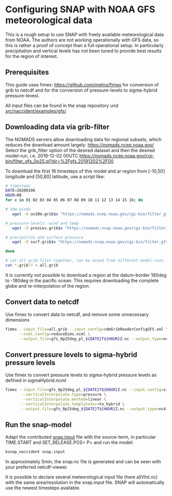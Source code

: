 # Configuring SNAP with NOAA GFS meteorological data

This is a rough setup to use SNAP with freely available meteorological data from NOAA. The authors are not working operationally with GFS data, so this is rather a proof of concept than a full operational setup. In particularly precipitation and vertical levels has not been tuned to provide best results for the region of interest.

## Prerequisites

This guide uses fimex: https://github.com/metno/fimex for conversion of grib to netcdf and for the conversion of pressure-levels to sigma-hybrid pressure-levesl.

All input files can be found in the snap repository und [src/naccident/examples/gfs/](./)

## Downloading data via grib-filter

The NOMADS servers allow downloading data for regional subsets, which reduces the download amount largely: https://nomads.ncep.noaa.gov/ Select the grib_filter option of the desired dataset and then the desired model-run, i.e. 2019-12-02 00UTC https://nomads.ncep.noaa.gov/cgi-bin/filter_gfs_0p25.pl?dir=%2Fgfs.20191202%2F00

To download the first 16 timesteps of this model and ar region from [-10,50] longitude and [50,80] latitude, use a script like:

```sh
# timesteps
DATE=20200106
HOUR=00
for x in 01 02 03 04 05 06 07 08 09 10 11 12 13 14 15 16; do

# 10m-winds
   wget -O uv10m.grib$x "https://nomads.ncep.noaa.gov/cgi-bin/filter_gfs_0p25.pl?file=gfs.t00z.pgrb2.0p25.f0$x&lev_10_m_above_ground=on&var_UGRD=on&var_VGRD=on&subregion=&leftlon=-10&rightlon=50&toplat=80&bottomlat=50&dir=%2Fgfs.${DATE}%2F${HOUR}%2Fatmos";

# pressure-levels: wind and temp
   wget -O presLev.grib$x "https://nomads.ncep.noaa.gov/cgi-bin/filter_gfs_0p25.pl?file=gfs.t00z.pgrb2.0p25.f0$x&lev_100_mb=on&lev_150_mb=on&lev_200_mb=on&lev_250_mb=on&lev_350_mb=on&lev_400_mb=on&lev_450_mb=on&lev_500_mb=on&lev_550_mb=on&lev_600_mb=on&lev_650_mb=on&lev_700_mb=on&lev_750_mb=on&lev_800_mb=on&lev_850_mb=on&lev_900_mb=on&lev_925_mb=on&lev_950_mb=on&lev_975_mb=on&var_TMP=on&var_UGRD=on&var_VGRD=on&subregion=&leftlon=-10&rightlon=50&toplat=80&bottomlat=50&dir=%2Fgfs.${DATE}%2F${HOUR}%2Fatmos" ;

# precipition and surface pressure
   wget -O surf.grib$x "https://nomads.ncep.noaa.gov/cgi-bin/filter_gfs_0p25.pl?file=gfs.t00z.pgrb2.0p25.f0$x&lev_surface=on&var_PRATE=on&var_PRES=on&var_PRMSL=on&subregion=&leftlon=-10&rightlon=50&toplat=80&bottomlat=50&dir=%2Fgfs.${DATE}%2F${HOUR}%2Fatmos"

done

# cat all grib-files together, can be mixed from different model-runs
cat *.grib?? > all.grib

```

It is currently not possible to download a region at the datum-border 180deg to -180deg in the pacific ocean. This requires downloading the complete globe and re-interpolation of the region.

## Convert data to netcdf

Use fimex to convert data to netcdf, and remove some unnecessary dimensions

```sh
fimex --input.file=all.grib --input.config=cdmGribReaderConfigGFS.xml \
      --ncml.config=reduceDims.ncml \
      --output.file=gfs_0p25deg_pl_${DATE}T${HOUR}Z.nc --output.type=nc4
```

## Convert pressure levels to sigma-hybrid pressure levels

Use fimex to convert pressure levels to sigma-hybrid pressure levels as defined in sigmaHybrid.ncml

```sh
fimex --input.file=gfs_0p25deg_pl_${DATE}T${HOUR}Z.nc --input.config=sigmaHybrid.ncml \
       --verticalInterpolate.type=pressure \
       --verticalInterpolate.method=linear \
       --verticalInterpolate.templateVar=to_hybrid \
       --output.file=gfs_0p25deg_${DATE}T${HOUR}Z.nc --output.type=nc4

```


## Run the snap-model

Adapt the contributed [snap.input](./snap.input) file with the source-term, in particular TIME.START and SET_RELEASE.POS= P=
and run the model:

```sh
bsnap_naccident snap.input
```

In approximately 5min, the snap.nc file is generated and can be seen with your preferred netcdf-viewer.

It is possible to declare several meteorological input file (here allVInt.nc) with the same area/resolution in the snap.input file. SNAP will automatically use the newest timesteps available.


